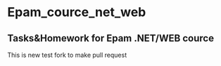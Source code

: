 # Epam_cource_net_web
## Tasks&Homework for Epam .NET/WEB cource
This is new test fork to make pull request
